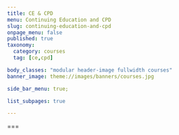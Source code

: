 ```yaml
---
title: CE & CPD
menu: Continuing Education and CPD
slug: continuing-education-and-cpd
onpage_menu: false
published: true
taxonomy:
  category: courses
  tag: [ce,cpd]

body_classes: "modular header-image fullwidth courses"
banner_image: theme://images/banners/courses.jpg

side_bar_menu: true;

list_subpages: true

---
```


===
